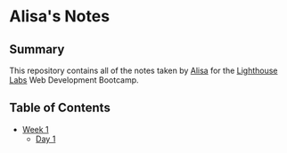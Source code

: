 # Alisa's Notes

## Summary

This repository contains all of the notes taken by [Alisa](https://github.com/alisa-c) for the [Lighthouse Labs](https://lighthouselabs.ca/) Web Development Bootcamp.

## Table of Contents

* [Week 1](Week_1)
  * [Day 1](Day_1)
